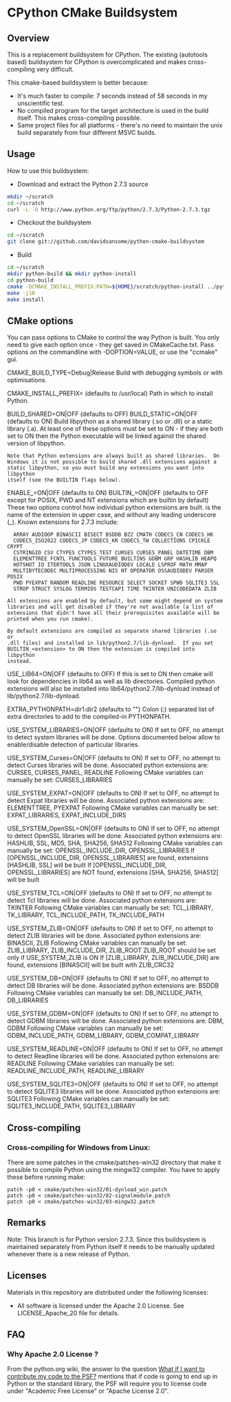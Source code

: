 
# CPython CMake Buildsystem

## Overview

This is a replacement buildsystem for CPython.  The existing (autotools based)
buildsystem for CPython is overcomplicated and makes cross-compiling very
difficult.

This cmake-based buildsystem is better because:

* It's much faster to compile: 7 seconds instead of 58 seconds in my
  unscientific test.
* No compiled program for the target architecture is used in the build
  itself.  This makes cross-compiling possible.
* Same project files for all platforms - there's no need to maintain the
  unix build separately from four different MSVC builds.

## Usage

How to use this buildsystem:

* Download and extract the Python 2.7.3 source

```bash
mkdir ~/scratch
cd ~/scratch
curl -L -O http://www.python.org/ftp/python/2.7.3/Python-2.7.3.tgz
```

* Checkout the buildsystem

```bash
cd ~/scratch
git clone git://github.com/davidsansome/python-cmake-buildsystem
```

* Build

```bash
cd ~/scratch
mkdir python-build && mkdir python-install
cd python-build
cmake -DCMAKE_INSTALL_PREFIX:PATH=${HOME}/scratch/python-install ../python-cmake-buildsystem
make -j10
make install
```

## CMake options

You can pass options to CMake to control the way Python is built.  You only
need to give each option once - they get saved in CMakeCache.txt.  Pass
options on the commandline with -DOPTION=VALUE, or use the "ccmake" gui.

  CMAKE_BUILD_TYPE=Debug|Release
    Build with debugging symbols or with optimisations.

  CMAKE_INSTALL_PREFIX=<path>   (defaults to /usr/local)
    Path in which to install Python.

  BUILD_SHARED=ON|OFF          (defaults to OFF)
  BUILD_STATIC=ON|OFF          (defaults to ON)
    Build libpython as a shared library (.so or .dll) or a static library
    (.a).  At least one of these options must be set to ON - if they are both
    set to ON then the Python executable will be linked against the shared
    version of libpython.

    Note that Python extensions are always built as shared libraries.  On
    Windows it is not possible to build shared .dll extensions against a
    static libpython, so you must build any extensions you want into libpython
    itself (see the BUILTIN flags below).

  ENABLE_<extension>=ON|OFF     (defaults to ON)
  BUILTIN_<extension>=ON|OFF    (defaults to OFF except for POSIX, PWD and
                                 NT extensions which are builtin by default)
    These two options control how individual python extensions are built.
    <extension> is the name of the extension in upper case, and without any
    leading underscore (_).  Known extensions for 2.7.3 include:

      ARRAY AUDIOOP BINASCII BISECT BSDDB BZ2 CMATH CODECS_CN CODECS_HK
      CODECS_ISO2022 CODECS_JP CODECS_KR CODECS_TW COLLECTIONS CPICKLE CRYPT
      CSTRINGIO CSV CTYPES CTYPES_TEST CURSES CURSES_PANEL DATETIME DBM
      ELEMENTTREE FCNTL FUNCTOOLS FUTURE_BUILTINS GDBM GRP HASHLIB HEAPQ
      HOTSHOT IO ITERTOOLS JSON LINUXAUDIODEV LOCALE LSPROF MATH MMAP
      MULTIBYTECODEC MULTIPROCESSING NIS NT OPERATOR OSSAUDIODEV PARSER POSIX
      PWD PYEXPAT RANDOM READLINE RESOURCE SELECT SOCKET SPWD SQLITE3 SSL
      STROP STRUCT SYSLOG TERMIOS TESTCAPI TIME TKINTER UNICODEDATA ZLIB

    All extensions are enabled by default, but some might depend on system
    libraries and will get disabled if they're not available (a list of
    extensions that didn't have all their prerequisites available will be
    printed when you run cmake).

    By default extensions are compiled as separate shared libraries (.so or
    .dll files) and installed in lib/python2.7/lib-dynload.  If you set
    BUILTIN_<extension> to ON then the extension is compiled into libpython
    instead.

  USE_LIB64=ON|OFF              (defaults to OFF)
    If this is set to ON then cmake will look for dependencies in lib64 as
    well as lib directories.  Compiled python extensions will also be
    installed into lib64/python2.7/lib-dynload instead of
    lib/python2.7/lib-dynload.

  EXTRA_PYTHONPATH=dir1:dir2    (defaults to "")
    Colon (:) separated list of extra directories to add to the compiled-in
    PYTHONPATH.

  USE_SYSTEM_LIBRARIES=ON|OFF   (defaults to ON)
    If set to OFF, no attempt to detect system libraries will be done.
    Options documented below allow to enable/disable detection of particular
    libraries.

  USE_SYSTEM_Curses=ON|OFF      (defaults to ON)
    If set to OFF, no attempt to detect Curses libraries will be done.
    Associated python extensions are: CURSES, CURSES_PANEL, READLINE
    Following CMake variables can manually be set: CURSES_LIBRARIES

  USE_SYSTEM_EXPAT=ON|OFF       (defaults to ON)
    If set to OFF, no attempt to detect Expat libraries will be done.
    Associated python extensions are: ELEMENTTREE, PYEXPAT
    Following CMake variables can manually be set: EXPAT_LIBRARIES, EXPAT_INCLUDE_DIRS

  USE_SYSTEM_OpenSSL=ON|OFF     (defaults to ON)
    If set to OFF, no attempt to detect OpenSSL libraries will be done.
    Associated python extensions are: HASHLIB, SSL, MD5, SHA, SHA256, SHA512
    Following CMake variables can manually be set: OPENSSL_INCLUDE_DIR, OPENSSL_LIBRARIES
    If [OPENSSL_INCLUDE_DIR, OPENSSL_LIBRARIES] are found, extensions [HASHLIB, SSL] will be built
    If [OPENSSL_INCLUDE_DIR, OPENSSL_LIBRARIES] are NOT found, extensions [SHA, SHA256, SHA512] will be built

  USE_SYSTEM_TCL=ON|OFF         (defaults to ON)
    If set to OFF, no attempt to detect Tcl libraries will be done.
    Associated python extensions are: TKINTER
    Following CMake variables can manually be set: TCL_LIBRARY, TK_LIBRARY, TCL_INCLUDE_PATH, TK_INCLUDE_PATH

  USE_SYSTEM_ZLIB=ON|OFF        (defaults to ON)
    If set to OFF, no attempt to detect ZLIB libraries will be done.
    Associated python extensions are: BINASCII, ZLIB
    Following CMake variables can manually be set: ZLIB_LIBRARY, ZLIB_INCLUDE_DIR, ZLIB_ROOT
    ZLIB_ROOT should be set only if USE_SYSTEM_ZLIB is ON
    If [ZLIB_LIBRARY, ZLIB_INCLUDE_DIR] are found, extensions [BINASCII] will be built with ZLIB_CRC32

  USE_SYSTEM_DB=ON|OFF          (defaults to ON)
    If set to OFF, no attempt to detect DB libraries will be done.
    Associated python extensions are: BSDDB
    Following CMake variables can manually be set: DB_INCLUDE_PATH, DB_LIBRARIES

  USE_SYSTEM_GDBM=ON|OFF        (defaults to ON)
    If set to OFF, no attempt to detect GDBM libraries will be done.
    Associated python extensions are: DBM, GDBM
    Following CMake variables can manually be set: GDBM_INCLUDE_PATH, GDBM_LIBRARY, GDBM_COMPAT_LIBRARY

  USE_SYSTEM_READLINE=ON|OFF    (defaults to ON)
    If set to OFF, no attempt to detect Readline libraries will be done.
    Associated python extensions are: READLINE
    Following CMake variables can manually be set: READLINE_INCLUDE_PATH, READLINE_LIBRARY

  USE_SYSTEM_SQLITE3=ON|OFF     (defaults to ON)
    If set to OFF, no attempt to detect SQLITE3 libraries will be done.
    Associated python extensions are: SQLITE3
    Following CMake variables can manually be set: SQLITE3_INCLUDE_PATH, SQLITE3_LIBRARY

## Cross-compiling

### Cross-compiling for Windows from Linux:

There are some patches in the cmake/patches-win32 directory that make it
possible to compile Python using the mingw32 compiler.  You have to apply
these before running make:

```
patch -p0 < cmake/patches-win32/01-dynload_win.patch
patch -p0 < cmake/patches-win32/02-signalmodule.patch
patch -p0 < cmake/patches-win32/03-mingw32.patch
```

## Remarks

Note: This branch is for Python version 2.7.3.  Since this buildsystem is
maintained separately from Python itself it needs to be manually updated
whenever there is a new release of Python.

## Licenses

Materials in this repository are distributed under the following licenses:

* All software is licensed under the Apache 2.0 License.
  See LICENSE_Apache_20 file for details.


## FAQ

### Why Apache 2.0 License ?

From the python.org wiki, the answer to the question [What if I want to contribute my code to the PSF?](https://wiki.python.org/moin/PythonSoftwareFoundationLicenseFaq#What_if_I_want_to_contribute_my_code_to_the_PSF.3F) mentions that if code is going to end up in Python or the standard library, the PSF will require you to license code under "Academic Free License" or "Apache License 2.0".
